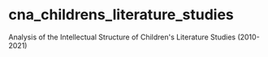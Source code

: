 # cna_childrens_literature_studies
Analysis of the Intellectual Structure of Children's Literature Studies (2010-2021)

